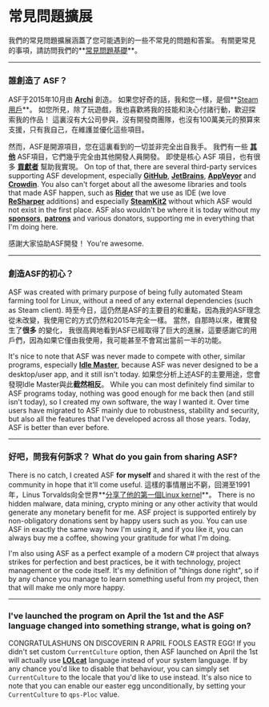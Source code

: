 # 常見問題擴展

我們的常見問題擴展涵蓋了您可能遇到的一些不常見的問題和答案。 有關更常見的事項，請訪問我們的**[常見問題基礎](https://github.com/JustArchiNET/ArchiSteamFarm/wiki/FAQ)**。

---

### 誰創造了 ASF？

ASF于2015年10月由 **[Archi](https://github.com/JustArchi)** 創造。 如果您好奇的話，我和您一樣，是個**[Steam用戶](https://steamcommunity.com/profiles/76561198006963719)**。 如您所見，除了玩遊戲，我也喜歡將我的技能和決心付諸行動，歡迎探索我的作品！ 這裏沒有大公司參與，沒有開發商團隊，也沒有100萬美元的預算來支援，只有我自己，在維護並優化這些項目。

然而，ASF是開源項目，您在這裏看到的一切並非完全出自我手。 我們有一些 **[其他](https://github.com/JustArchiNET?q=ASF-)** ASF項目，它們幾乎完全由其他開發人員開發。 即使是核心 ASF 項目，也有很多 **[貢獻者](https://github.com/JustArchiNET/ArchiSteamFarm/graphs/contributors)** 幫助我實現。 On top of that, there are several third-party services supporting ASF development, especially **[GitHub](https://github.com)**, **[JetBrains](https://www.jetbrains.com)**, **[AppVeyor](https://www.appveyor.com)** and **[Crowdin](https://crowdin.com)**. You also can't forget about all the awesome libraries and tools that made ASF happen, such as **[Rider](https://www.jetbrains.com/rider)** that we use as IDE (we love **[ReSharper](https://www.jetbrains.com/resharper)** additions) and especially **[SteamKit2](https://github.com/SteamRE/SteamKit)** without which ASF would not exist in the first place. ASF also wouldn't be where it is today without my **[sponsors](https://github.com/sponsors/JustArchi)**, **[patrons](https://www.patreon.com/JustArchi)** and various donators, supporting me in everything that I'm doing here.

感謝大家協助ASF開發！ You're awesome.

---

### 創造ASF的初心？

ASF was created with primary purpose of being fully automated Steam farming tool for Linux, without a need of any external dependencies (such as Steam client). 時至今日，這仍然是ASF的主要目的和重點，因為我的ASF理念從未改變，我使用它的方式仍然和2015年完全一樣。 當然，自那時以來，確實發生了**很多** 的變化， 我很高興地看到ASF已經取得了巨大的進展，這要感謝它的用戶們，因為如果它僅由我使用，我可能甚至不會寫出當前一半的功能。

It's nice to note that ASF was never made to compete with other, similar programs, especially **[Idle Master](https://www.steamidlemaster.com)**, because ASF was never designed to be a desktop/user app, and it still isn't today. 如果您分析上述ASF的主要用途，您會發現Idle Master與此**截然相反**。 While you can most definitely find similar to ASF programs today, nothing was good enough for me back then (and still isn't today), so I created my own software, the way I wanted it. Over time users have migrated to ASF mainly due to robustness, stability and security, but also all the features that I've developed across all those years. Today, ASF is better than ever before.

---

### 好吧，問我有何訴求？ What do you gain from sharing ASF?

There is no catch, I created ASF **for myself** and shared it with the rest of the community in hope that it'll come useful. 這樣的事情層出不窮，回溯至1991年，Linus Torvalds向全世界**[分享了他的第一個Linux kernel](https://groups.google.com/forum/#!msg/comp.os.Minix/dlNtH7RRrGA/SwRavCzVE7gJ)**。 There is no hidden malware, data mining, crypto mining or any other activity that would generate any monetary benefit for me. ASF project is supported entirely by non-obligatory donations sent by happy users such as you. You can use ASF in exactly the same way how I'm using it, and if you like it, you can always buy me a coffee, showing your gratitude for what I'm doing.

I'm also using ASF as a perfect example of a modern C# project that always strikes for perfection and best practices, be it with technology, project management or the code itself. It's my definition of "things done right", so if by any chance you manage to learn something useful from my project, then that will make me only more happy.

---

### I've launched the program on April the 1st and the ASF language changed into something strange, what is going on?

CONGRATULASHUNS ON DISCOVERIN R APRIL FOOLS EASTR EGG! If you didn't set custom `CurrentCulture` option, then ASF launched on April the 1st will actually use **[LOLcat](https://en.wikipedia.org/wiki/Lolcat)** language instead of your system language. If by any chance you'd like to disable that behaviour, you can simply set `CurrentCulture` to the locale that you'd like to use instead. It's also nice to note that you can enable our easter egg unconditionally, by setting your `CurrentCulture` to `qps-Ploc` value.